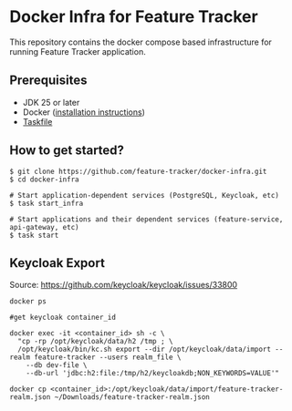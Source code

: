 # Docker Infra for Feature Tracker
This repository contains the docker compose based infrastructure for running Feature Tracker application.

## Prerequisites
* JDK 25 or later
* Docker ([installation instructions](https://docs.docker.com/engine/install/))
* [Taskfile](https://taskfile.dev/)

## How to get started?

```shell
$ git clone https://github.com/feature-tracker/docker-infra.git
$ cd docker-infra

# Start application-dependent services (PostgreSQL, Keycloak, etc)
$ task start_infra

# Start applications and their dependent services (feature-service, api-gateway, etc)
$ task start
```

## Keycloak Export

Source: https://github.com/keycloak/keycloak/issues/33800

```shell
docker ps

#get keycloak container_id

docker exec -it <container_id> sh -c \
  "cp -rp /opt/keycloak/data/h2 /tmp ; \
  /opt/keycloak/bin/kc.sh export --dir /opt/keycloak/data/import --realm feature-tracker --users realm_file \
    --db dev-file \
    --db-url 'jdbc:h2:file:/tmp/h2/keycloakdb;NON_KEYWORDS=VALUE'"

docker cp <container_id>:/opt/keycloak/data/import/feature-tracker-realm.json ~/Downloads/feature-tracker-realm.json
```